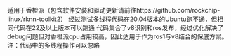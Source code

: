 适用于香橙派（包含软件安装和驱动更新请前往https://github.com/rockchip-linux/rknn-toolkit2）
经过测试多线程代码在20.04版本的Ubuntu跑不通，但相同代码在22及以上版本可以跑通
代码集合了v8识别和ros发布，经过优化解决了debug问题但对香橙派cpu占用较高，因此适用于作为ros1与v8结合的保底方案。
注：代码中的多线程操作可以忽略

